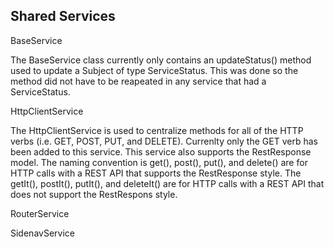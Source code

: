 ## Shared Services

BaseService

The BaseService class currently only contains an updateStatus() method used to update a Subject of type ServiceStatus. This was done so the method did not have to be reapeated in any service that had a ServiceStatus.

HttpClientService

The HttpClientService is used to centralize methods for all of the HTTP verbs (i.e. GET, POST, PUT, and DELETE). Currenlty only the GET verb has been added to this service. This service also supports the RestResponse model. The naming convention is get(), post(), put(), and delete() are for HTTP calls with a REST API that supports the RestResponse style. The getIt(), postIt(), putIt(), and deleteIt() are for HTTP calls with a REST API that does not support the RestRespons style. 

RouterService

SidenavService
